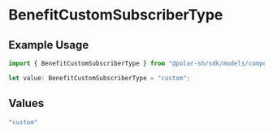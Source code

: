# BenefitCustomSubscriberType

## Example Usage

```typescript
import { BenefitCustomSubscriberType } from "@polar-sh/sdk/models/components";

let value: BenefitCustomSubscriberType = "custom";
```

## Values

```typescript
"custom"
```